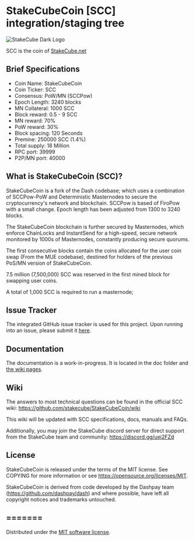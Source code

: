 StakeCubeCoin [SCC] integration/staging tree
========================================


![StakeCube Dark Logo](https://stakecube.net/app/download/media/logo-dark.png)

SCC is the coin of [StakeCube.net](https://stakecube.net/)

Brief Specifications
--------------------

* Coin Name:       StakeCubeCoin
* Coin Ticker:     SCC
* Consensus:       PoW/MN (SCCPow)
* Epoch Length:    3240 blocks
* MN Collateral:   1000 SCC
* Block reward:    0.5 - 9 SCC
* MN reward:       70%
* PoW reward:      30%
* Block spacing:   120 Seconds
* Premine:         250000 SCC (1.4%)
* Total supply:    18 Million
* RPC port:        39999
* P2P/MN port:     40000


What is StakeCubeCoin (SCC)?
-------------------------

StakeCubeCoin is a fork of the Dash codebase; which uses a combination of SCCPow-PoW and Deterministic Masternodes to secure the cryptocurrency's network and blockchain. SCCPow is based of FiroPow with a small change. Epoch length has been adjusted from 1300 to 3240 blocks.

The StakeCubeCoin blockchain is further secured by Masternodes, which enforce ChainLocks and InstantSend for a high-speed, secure network monitored by 1000s of Masternodes, constantly producing secure quorums.

The first consecutive blocks contain the coins allocated for the user coin swap (From the MUE codebase), destined for holders of the previous PoS/MN version of StakeCubeCoin.

7.5 million (7,500,000) SCC was reserved in the first mined block for swapping user coins.

A total of 1,000 SCC is required to run a masternode;


Issue Tracker
------------

The integrated GitHub issue tracker is used for this project. Upon running into an issue, please submit it [here](https://github.com/stakecube/StakeCubeCoin/issues).


Documentation
-------------

The documentation is a work-in-progress. It is located in the doc folder and [the wiki pages](https://github.com/stakecube/StakeCubeCoin/wiki).


Wiki
----

The answers to most technical questions can be found in the official SCC wiki:
https://github.com/stakecube/StakeCubeCoin/wiki

This wiki will be updated with SCC specifications, docs, manuals and FAQs.

Additionally, you may join the StakeCube discord server for direct support from the StakeCube team and community:
https://discord.gg/uej2FZd


License
-------

StakeCubeCoin is released under the terms of the MIT license.
See COPYING for more information or see https://opensource.org/licenses/MIT.

StakeCubeCoin is derived from code developed by the Dashpay team (https://github.com/dashpay/dash) and where possible, have left all copyright notices and trademarks untouched.

=======
---------------------
Distributed under the [MIT software license](/COPYING).
